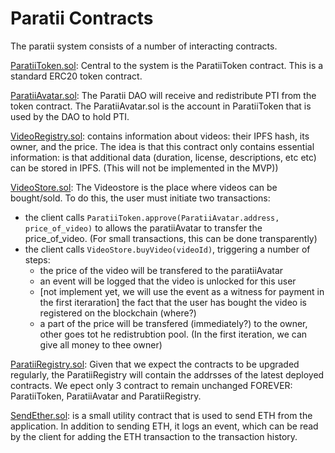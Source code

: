 # Paratii Contracts


The paratii system consists of a number of interacting contracts.

[ParatiiToken.sol](./contracts/paratii/ParatiiToken.sol):
Central to the system is the ParatiiToken contract. This is a standard ERC20 token contract.

[ParatiiAvatar.sol](./contracts/paratii/ParatiiAvatar.sol):
The Paratii DAO will receive and redistribute PTI from the token contract. The ParatiiAvatar.sol is the account in ParatiiToken that is used by the DAO to hold PTI.


[VideoRegistry.sol](./contracts/paratii/VideoRegistry.sol): contains information about videos: their IPFS hash, its owner, and the price. The idea is that this contract only contains essential information:  is that additional data (duration, license, descriptions, etc etc) can be stored in IPFS. (This will not be implemented in the MVP))


[VideoStore.sol](./contracts/paratii/VideoStore.sol): The Videostore is the place where videos can be bought/sold. To do this, the user must initiate two transactions:

  * the client calls `ParatiiToken.approve(ParatiiAvatar.address, price_of_video)` to allows the paratiiAvatar to transfer the price_of_video. (For small transactions, this can be done transparently)
  * the client calls `VideoStore.buyVideo(videoId)`, triggering a number of steps:
    - the price of the video will be transfered to the paratiiAvatar
    - an event will be logged that the video is unlocked for this user
    - [not implement yet, we will use the event as a witness for payment in the first iteraration] the fact that the user has bought the video is registered on the blockchain (where?)
    - a part of the price will be transfered (immediately?) to the owner, other goes tot he redistrubtion pool. (In the first iteration, we can give all money to thee owner)




[ParatiiRegistry.sol](./contracts/paratii/ParatiiRegistry.sol): Given that we expect the contracts to be upgraded regularly, the ParatiiRegistry will contain the addrsses of the latest deployed contracts. We epect only 3 contract to remain unchanged FOREVER: ParatiiToken, ParatiiAvatar and ParatiiRegistry.



[SendEther.sol](./contracts/paratii/SendEther.sol):
is a small utility contract that is used to send ETH from the application. In addition to sending ETH, it logs an event, which can be read by the client for adding the ETH transaction to the transaction history.
